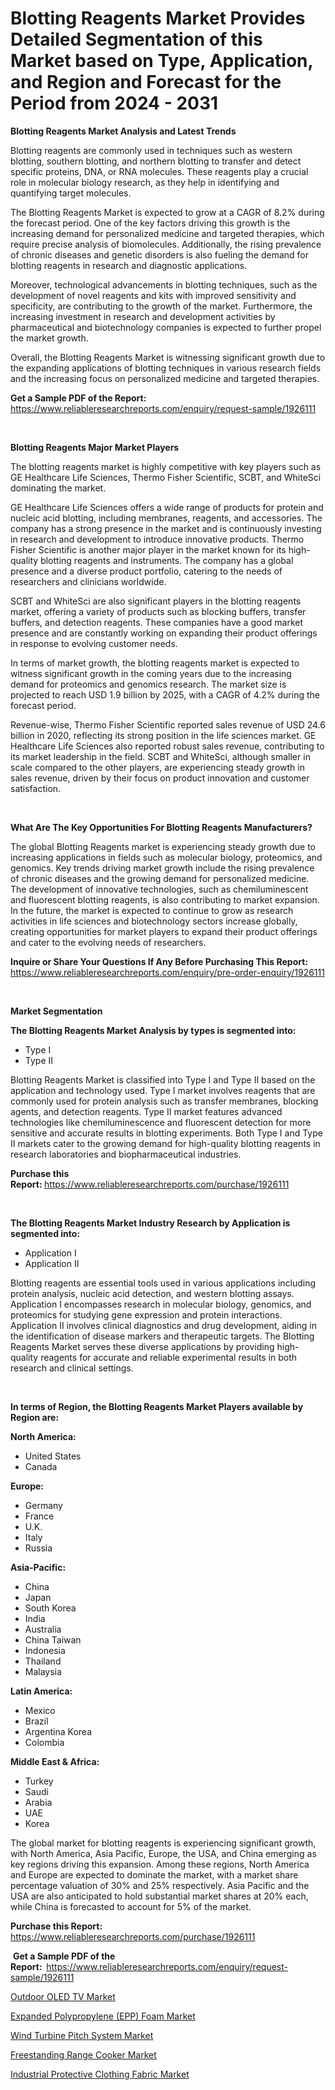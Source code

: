 <p><h1>Blotting Reagents Market Provides Detailed Segmentation of this Market based on Type, Application, and Region and Forecast for the Period from 2024 - 2031</h1></p><p><strong>Blotting Reagents Market Analysis and Latest Trends</strong></p>
<p><p>Blotting reagents are commonly used in techniques such as western blotting, southern blotting, and northern blotting to transfer and detect specific proteins, DNA, or RNA molecules. These reagents play a crucial role in molecular biology research, as they help in identifying and quantifying target molecules.</p><p>The Blotting Reagents Market is expected to grow at a CAGR of 8.2% during the forecast period. One of the key factors driving this growth is the increasing demand for personalized medicine and targeted therapies, which require precise analysis of biomolecules. Additionally, the rising prevalence of chronic diseases and genetic disorders is also fueling the demand for blotting reagents in research and diagnostic applications.</p><p>Moreover, technological advancements in blotting techniques, such as the development of novel reagents and kits with improved sensitivity and specificity, are contributing to the growth of the market. Furthermore, the increasing investment in research and development activities by pharmaceutical and biotechnology companies is expected to further propel the market growth.</p><p>Overall, the Blotting Reagents Market is witnessing significant growth due to the expanding applications of blotting techniques in various research fields and the increasing focus on personalized medicine and targeted therapies.</p></p>
<p><strong>Get a Sample PDF of the Report:&nbsp;</strong> <a href="https://www.reliableresearchreports.com/enquiry/request-sample/1926111">https://www.reliableresearchreports.com/enquiry/request-sample/1926111</a></p>
<p>&nbsp;</p>
<p><strong>Blotting Reagents Major Market Players</strong></p>
<p><p>The blotting reagents market is highly competitive with key players such as GE Healthcare Life Sciences, Thermo Fisher Scientific, SCBT, and WhiteSci dominating the market. </p><p>GE Healthcare Life Sciences offers a wide range of products for protein and nucleic acid blotting, including membranes, reagents, and accessories. The company has a strong presence in the market and is continuously investing in research and development to introduce innovative products. Thermo Fisher Scientific is another major player in the market known for its high-quality blotting reagents and instruments. The company has a global presence and a diverse product portfolio, catering to the needs of researchers and clinicians worldwide.</p><p>SCBT and WhiteSci are also significant players in the blotting reagents market, offering a variety of products such as blocking buffers, transfer buffers, and detection reagents. These companies have a good market presence and are constantly working on expanding their product offerings in response to evolving customer needs.</p><p>In terms of market growth, the blotting reagents market is expected to witness significant growth in the coming years due to the increasing demand for proteomics and genomics research. The market size is projected to reach USD 1.9 billion by 2025, with a CAGR of 4.2% during the forecast period.</p><p>Revenue-wise, Thermo Fisher Scientific reported sales revenue of USD 24.6 billion in 2020, reflecting its strong position in the life sciences market. GE Healthcare Life Sciences also reported robust sales revenue, contributing to its market leadership in the field. SCBT and WhiteSci, although smaller in scale compared to the other players, are experiencing steady growth in sales revenue, driven by their focus on product innovation and customer satisfaction.</p></p>
<p>&nbsp;</p>
<p><strong>What Are The Key Opportunities For Blotting Reagents Manufacturers?</strong></p>
<p><p>The global Blotting Reagents market is experiencing steady growth due to increasing applications in fields such as molecular biology, proteomics, and genomics. Key trends driving market growth include the rising prevalence of chronic diseases and the growing demand for personalized medicine. The development of innovative technologies, such as chemiluminescent and fluorescent blotting reagents, is also contributing to market expansion. In the future, the market is expected to continue to grow as research activities in life sciences and biotechnology sectors increase globally, creating opportunities for market players to expand their product offerings and cater to the evolving needs of researchers.</p></p>
<p><strong>Inquire or Share Your Questions If Any Before Purchasing This Report:</strong> <a href="https://www.reliableresearchreports.com/enquiry/pre-order-enquiry/1926111">https://www.reliableresearchreports.com/enquiry/pre-order-enquiry/1926111</a></p>
<p>&nbsp;</p>
<p><strong>Market Segmentation</strong></p>
<p><strong>The Blotting Reagents Market Analysis by types is segmented into:</strong></p>
<p><ul><li>Type I</li><li>Type II</li></ul></p>
<p><p>Blotting Reagents Market is classified into Type I and Type II based on the application and technology used. Type I market involves reagents that are commonly used for protein analysis such as transfer membranes, blocking agents, and detection reagents. Type II market features advanced technologies like chemiluminescence and fluorescent detection for more sensitive and accurate results in blotting experiments. Both Type I and Type II markets cater to the growing demand for high-quality blotting reagents in research laboratories and biopharmaceutical industries.</p></p>
<p><strong>Purchase this Report:&nbsp;</strong><a href="https://www.reliableresearchreports.com/purchase/1926111">https://www.reliableresearchreports.com/purchase/1926111</a></p>
<p>&nbsp;</p>
<p><strong>The Blotting Reagents Market Industry Research by Application is segmented into:</strong></p>
<p><ul><li>Application I</li><li>Application II</li></ul></p>
<p><p>Blotting reagents are essential tools used in various applications including protein analysis, nucleic acid detection, and western blotting assays. Application I encompasses research in molecular biology, genomics, and proteomics for studying gene expression and protein interactions. Application II involves clinical diagnostics and drug development, aiding in the identification of disease markers and therapeutic targets. The Blotting Reagents Market serves these diverse applications by providing high-quality reagents for accurate and reliable experimental results in both research and clinical settings.</p></p>
<p>&nbsp;</p>
<p><strong>In terms of Region, the Blotting Reagents Market Players available by Region are:</strong></p>
<p>
    <p> <strong> North America: </strong>
        <ul>
            <li>United States</li>
            <li>Canada</li>
        </ul>
        </p> 
    <p> <strong> Europe: </strong>
        <ul>
            <li>Germany</li>
            <li>France</li>
            <li>U.K.</li>
            <li>Italy</li>
            <li>Russia</li>
        </ul>
        </p> 
    <p> <strong> Asia-Pacific: </strong>
        <ul>
            <li>China</li>
            <li>Japan</li>
            <li>South Korea</li>
            <li>India</li>
            <li>Australia</li>
            <li>China Taiwan</li>
            <li>Indonesia</li>
            <li>Thailand</li>
            <li>Malaysia</li>
        </ul>
        </p> 
    <p> <strong> Latin America: </strong>
        <ul>
            <li>Mexico</li>
            <li>Brazil</li>
            <li>Argentina Korea</li>
            <li>Colombia</li>
        </ul>
        </p> 
    <p> <strong> Middle East & Africa: </strong>
        <ul>
            <li>Turkey</li>
            <li>Saudi</li>
            <li>Arabia</li>
            <li>UAE</li>
            <li>Korea</li>
        </ul>
    </p>
    </p>
<p><p>The global market for blotting reagents is experiencing significant growth, with North America, Asia Pacific, Europe, the USA, and China emerging as key regions driving this expansion. Among these regions, North America and Europe are expected to dominate the market, with a market share percentage valuation of 30% and 25% respectively. Asia Pacific and the USA are also anticipated to hold substantial market shares at 20% each, while China is forecasted to account for 5% of the market.</p></p>
<p><strong>Purchase this Report: </strong><a href="https://www.reliableresearchreports.com/purchase/1926111">https://www.reliableresearchreports.com/purchase/1926111</a></p>
<p>&nbsp;<strong>Get a Sample PDF of the Report:&nbsp;&nbsp;</strong><a href="https://www.reliableresearchreports.com/enquiry/request-sample/1926111">https://www.reliableresearchreports.com/enquiry/request-sample/1926111</a></p>
<p><strong></strong></p>
<p><p><a href="https://view.publitas.com/reportprime-1/outdoor-oled-tv-market-size-market-trends-and-growth-outlook-forecasted-for-period-from-2024-to-2031/">Outdoor OLED TV Market</a></p><p><a href="https://bubble-tree-ea4.notion.site/Global-Expanded-Polypropylene-EPP-Foam-Market-by-Types-Applications-and-Major-Players-with-Regi-f1778e7fdb564d0fa3815b90f6b469b1">Expanded Polypropylene (EPP) Foam Market</a></p><p><a href="https://bubble-tree-ea4.notion.site/Wind-Turbine-Pitch-System-Market-Size-Share-Trends-Analysis-Report-By-Application-Regional-Outlo-9cdb04d82d3e4bc38f81e152ad06cfad">Wind Turbine Pitch System Market</a></p><p><a href="https://view.publitas.com/reportprime-1/freestanding-range-cooker-market-dynamics-2024-2031-also-about-its-market-trends-projections-and-opportunities/">Freestanding Range Cooker Market</a></p><p><a href="https://thundering-castanet-c65.notion.site/Industrial-Protective-Clothing-Fabric-Market-Research-Report-Forecasted-for-Period-from-2024-2031-f4d0cb1e9e6e4475a181f703a83463fc">Industrial Protective Clothing Fabric Market</a></p></p>